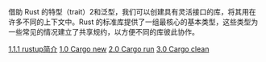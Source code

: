 借助 Rust 的特型（trait）2和泛型，我们可以创建具有灵活接口的库，将其用在许多不同的上下文中。Rust 的标准库提供了一组最核心的基本类型，这些类型为一些常见的情况建立了共享规约，以方便不同的库彼此协作。

[1.1.1 rustup简介](../../../../Rust/复用概念/rustup/1%20rustup%20概念/1.1%20rustup%20核心概念/1.1.1%20简介/1.1.1%20rustup简介.md)
[1.0 Cargo new](../../../../Rust/复用概念/cargo/基本使用/1.0%20Cargo%20new.md)
[2.0 Cargo run](../../../../Rust/复用概念/cargo/基本使用/2.0%20Cargo%20run.md)
[3.0 Cargo clean](../../../../Rust/复用概念/cargo/基本使用/3.0%20Cargo%20clean.md)